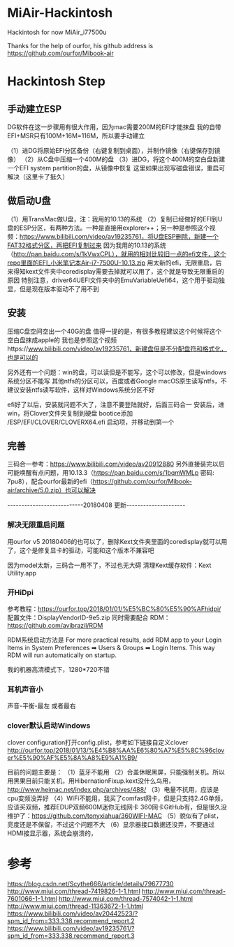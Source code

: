 # MiAir-Hackintosh

Hackintosh for now MiAir_i77500u

Thanks for the help of ourfor, his github address is
https://github.com/ourfor/Mibook-air

# Hackintosh Step


## 手动建立ESP

DG软件在这一步骤用有很大作用，因为mac需要200M的EFI才能抹盘
我的自带EFI+MSR只有100M+16M=116M，所以要手动建立

（1）进DG将原始EFI分区备份（右键复制到桌面），并制作镜像（右键保存到镜像）
（2）从C盘中压缩一个400M的盘
（3）进DG，将这个400M的空白盘新建一个EFI system partition的盘，从镜像中恢复
这里如果出现写磁盘错误，重启可解决（这里卡了挺久）

## 做启动U盘

（1）用TransMac做U盘，注：我用的10.13的系统
（2）复制已经做好的EFI到U盘的ESP分区，有两种方法。一种是直接用explorer++；另一种是参照这个视频：https://www.bilibili.com/video/av19235761，将U盘ESP删除，新建一个FAT32格式分区，再把EFI复制过来
因为我用的10.13的系统（http://pan.baidu.com/s/1kVwxCPL），就用的相对比较旧一点的efi文件，这个repo里面的EFI_小米笔记本Air-i7-7500U-10.13.zip
用太新的efi，无限重启，后来得知kext文件夹中coredisplay需要去掉就可以用了，这个就是导致无限重启的原因
特别注意，driver64UEFI文件夹中的EmuVariableUefi64，这个用于驱动独显，但是现在版本驱动不了用不到

## 安装

压缩C盘空间空出一个40G的盘
值得一提的是，有很多教程建议这个时候将这个空白盘抹成apple的
我也是参照这个视频https://www.bilibili.com/video/av19235761，新建盘但是不分配盘符和格式化，也是可以的

另外还有一个问题：win的盘，可以读但是不能写，这个可以修改，但是windows系统分区不能写
其他ntfs的分区可以，百度或者Google macOS原生读写ntfs，不建议安装ntfs读写软件，这样对Windows系统分区不好

efi好了以后，安装就问题不大了，注意不要登陆就好，后面三码合一
安装后，进win，将Clover文件夹复制到硬盘
bootice添加 /ESP/EFI/CLOVER/CLOVERX64.efi 启动项，并移动到第一个

## 完善

三码合一参考：https://www.bilibili.com/video/av20912880
另外直接装完以后可能唤醒有点问题，用10.13.3（https://pan.baidu.com/s/1bqmWMLp 密码: 7pu8），配合ourfor最新的efi（https://github.com/ourfor/Mibook-air/archive/5.0.zip）也可以解决


---------------------------20180408 更新---------------------

### 解决无限重启问题

用ourfor v5 20180406的也可以了，删除Kext文件夹里面的coredisplay就可以用了，这个是修复显卡的驱动，可能和这个版本不兼容吧


因为model太新，三码合一用不了，不过也无大碍
清理Kext缓存软件：Kext Utility.app

### 开HiDpi

参考教程：https://ourfor.top/2018/01/01/%E5%BC%80%E5%90%AFhidpi/
配置文件：DisplayVendorID-9e5.zip
同时需要配合 RDM：https://github.com/avibrazil/RDM

RDM系统启动方法是
For more practical results, add RDM.app to your Login Items in System Preferences ➡ Users & Groups ➡ Login Items. This way RDM will run automatically on startup.

我的机器高清模式下，1280*720不错

### 耳机声音小

声音-平衡-最左 或者最右

### clover默认启动Windows

clover configuration打开config.plist，参考如下链接自定义clover
http://ourfor.top/2018/01/13/%E4%B8%AA%E6%80%A7%E5%8C%96clover%E5%90%AF%E5%8A%A8%E9%A1%B9/

目前的问题主要是：
（1）蓝牙不能用
（2）合盖休眠黑屏，只能强制关机。所以用黑果目前只能关机，用HibernationFixup.kext没什么鸟用，http://www.heimac.net/index.php/archives/488/
（3）电量不抗用，应该是cpu变频没弄好
（4）WiFi不能用，我买了comfast网卡，但是只支持2.4G单频，应该买双频，推荐EDUP双频600M迷你无线网卡
360网卡GitHub有，但是很久没维护了：https://github.com/tonyxiahua/360WIFI-MAC
（5）貌似有了plist，亮度还是不保留，不过这个问题不大
（6）显示器接口数据还没弄，不要通过HDMI接显示器，系统会崩溃的，

# 参考

https://blog.csdn.net/Scythe666/article/details/79677730
http://www.miui.com/thread-7419826-1-1.html
http://www.miui.com/thread-7601066-1-1.html
http://www.miui.com/thread-7574042-1-1.html
http://www.miui.com/thread-11363672-1-1.html
https://www.bilibili.com/video/av20442523/?spm_id_from=333.338.recommend_report.2
https://www.bilibili.com/video/av19235761/?spm_id_from=333.338.recommend_report.3
